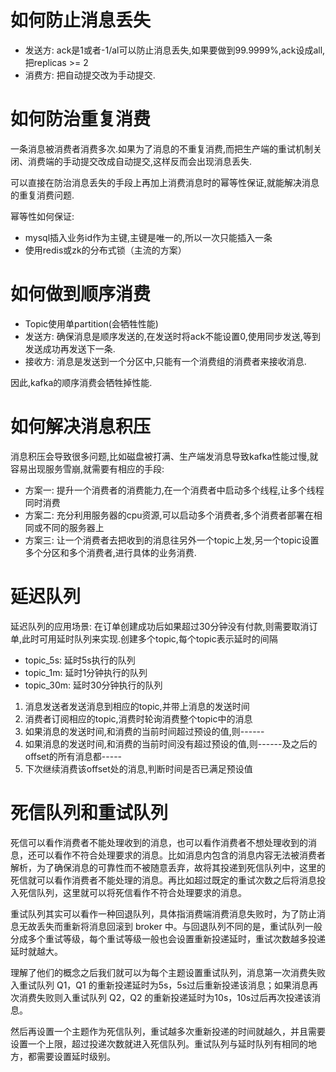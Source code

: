 # 如何防止消息丢失

- 发送方: ack是1或者-1/al可以防止消息丢失,如果要做到99.9999%,ack设成all,把replicas >= 2
- 消费方: 把自动提交改为手动提交.

# 如何防治重复消费

一条消息被消费者消费多次.如果为了消息的不重复消费,而把生产端的重试机制关闭、消费端的手动提交改成自动提交,这样反而会出现消息丢失.

可以直接在防治消息丢失的手段上再加上消费消息时的幂等性保证,就能解决消息的重复消费问题.

幂等性如何保证: 
- mysql插入业务id作为主键,主键是唯一的,所以一次只能插入一条
- 使用redis或zk的分布式锁（主流的方案）

# 如何做到顺序消费

- Topic使用单partition(会牺牲性能)
- 发送方: 确保消息是顺序发送的,在发送时将ack不能设置0,使用同步发送,等到发送成功再发送下一条.
- 接收方: 消息是发送到一个分区中,只能有一个消费组的消费者来接收消息.

因此,kafka的顺序消费会牺牲掉性能.

# 如何解决消息积压

消息积压会导致很多问题,比如磁盘被打满、生产端发消息导致kafka性能过慢,就容易出现服务雪崩,就需要有相应的手段:

- 方案一: 提升一个消费者的消费能力,在一个消费者中启动多个线程,让多个线程同时消费
- 方案二: 充分利用服务器的cpu资源,可以启动多个消费者,多个消费者部署在相同或不同的服务器上
- 方案三: 让一个消费者去把收到的消息往另外一个topic上发,另一个topic设置多个分区和多个消费者,进行具体的业务消费.

# 延迟队列

延迟队列的应用场景: 在订单创建成功后如果超过30分钟没有付款,则需要取消订单,此时可用延时队列来实现.创建多个topic,每个topic表示延时的间隔

- topic_5s: 延时5s执行的队列
- topic_1m: 延时1分钟执行的队列
- topic_30m: 延时30分钟执行的队列

1. 消息发送者发送消息到相应的topic,并带上消息的发送时间
2. 消费者订阅相应的topic,消费时轮询消费整个topic中的消息
3. 如果消息的发送时间,和消费的当前时间超过预设的值,则------
4. 如果消息的发送时间,和消费的当前时间没有超过预设的值,则------及之后的offset的所有消息都-----
5. 下次继续消费该offset处的消息,判断时间是否已满足预设值

# 死信队列和重试队列

死信可以看作消费者不能处理收到的消息，也可以看作消费者不想处理收到的消息，还可以看作不符合处理要求的消息。比如消息内包含的消息内容无法被消费者解析，为了确保消息的可靠性而不被随意丢弃，故将其投递到死信队列中，这里的死信就可以看作消费者不能处理的消息。再比如超过既定的重试次数之后将消息投入死信队列，这里就可以将死信看作不符合处理要求的消息。

重试队列其实可以看作一种回退队列，具体指消费端消费消息失败时，为了防止消息无故丢失而重新将消息回滚到 broker 中。与回退队列不同的是，重试队列一般分成多个重试等级，每个重试等级一般也会设置重新投递延时，重试次数越多投递延时就越大。

理解了他们的概念之后我们就可以为每个主题设置重试队列，消息第一次消费失败入重试队列 Q1，Q1 的重新投递延时为5s，5s过后重新投递该消息；如果消息再次消费失败则入重试队列 Q2，Q2 的重新投递延时为10s，10s过后再次投递该消息。

然后再设置一个主题作为死信队列，重试越多次重新投递的时间就越久，并且需要设置一个上限，超过投递次数就进入死信队列。重试队列与延时队列有相同的地方，都需要设置延时级别。